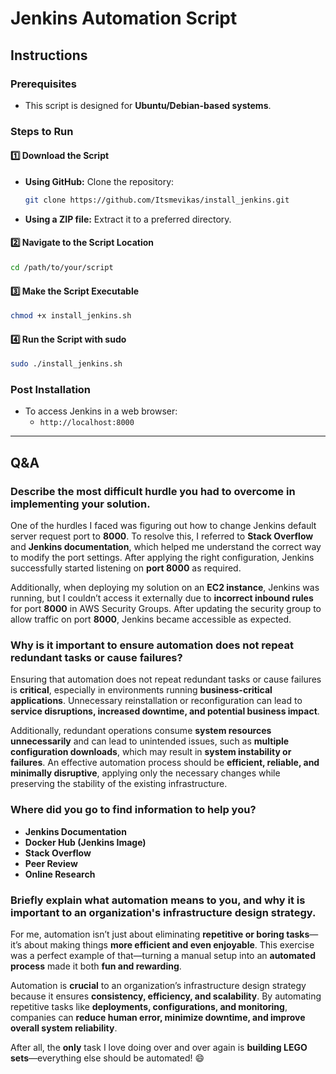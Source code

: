 # Jenkins Automation Script

## Instructions

### Prerequisites
- This script is designed for **Ubuntu/Debian-based systems**.

### Steps to Run

#### 1️⃣ Download the Script
- **Using GitHub:** Clone the repository:  
  ```bash
  git clone https://github.com/Itsmevikas/install_jenkins.git
  ```
- **Using a ZIP file:** Extract it to a preferred directory.

#### 2️⃣ Navigate to the Script Location
```bash
cd /path/to/your/script
```

#### 3️⃣ Make the Script Executable
```bash
chmod +x install_jenkins.sh
```

#### 4️⃣ Run the Script with sudo
```bash
sudo ./install_jenkins.sh
```

### Post Installation
- To access Jenkins in a web browser:
  - `http://localhost:8000`

---

## Q&A

### Describe the most difficult hurdle you had to overcome in implementing your solution.
One of the hurdles I faced was figuring out how to change Jenkins default server request port to **8000**. To resolve this, I referred to **Stack Overflow** and **Jenkins documentation**, which helped me understand the correct way to modify the port settings. After applying the right configuration, Jenkins successfully started listening on **port 8000** as required. 

Additionally, when deploying my solution on an **EC2 instance**, Jenkins was running, but I couldn’t access it externally due to **incorrect inbound rules** for port **8000** in AWS Security Groups. After updating the security group to allow traffic on port **8000**, Jenkins became accessible as expected.

### Why is it important to ensure automation does not repeat redundant tasks or cause failures?
Ensuring that automation does not repeat redundant tasks or cause failures is **critical**, especially in environments running **business-critical applications**. Unnecessary reinstallation or reconfiguration can lead to **service disruptions, increased downtime, and potential business impact**. 

Additionally, redundant operations consume **system resources unnecessarily** and can lead to unintended issues, such as **multiple configuration downloads**, which may result in **system instability or failures**. An effective automation process should be **efficient, reliable, and minimally disruptive**, applying only the necessary changes while preserving the stability of the existing infrastructure.

### Where did you go to find information to help you?
- **Jenkins Documentation**
- **Docker Hub (Jenkins Image)**
- **Stack Overflow**
- **Peer Review**
- **Online Research**

### Briefly explain what automation means to you, and why it is important to an organization's infrastructure design strategy.
For me, automation isn’t just about eliminating **repetitive or boring tasks**—it’s about making things **more efficient and even enjoyable**. This exercise was a perfect example of that—turning a manual setup into an **automated process** made it both **fun and rewarding**. 

Automation is **crucial** to an organization’s infrastructure design strategy because it ensures **consistency, efficiency, and scalability**. By automating repetitive tasks like **deployments, configurations, and monitoring**, companies can **reduce human error, minimize downtime, and improve overall system reliability**. 

After all, the **only** task I love doing over and over again is **building LEGO sets**—everything else should be automated! 😄
